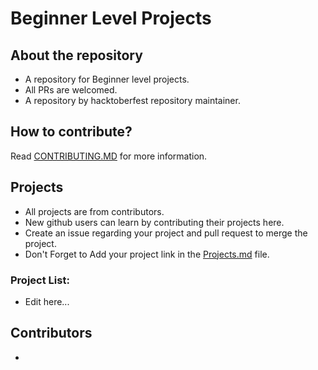 # Beginner Level Projects

## About the repository
 - A repository for Beginner level projects. 
 - All PRs are welcomed.
 - A repository by hacktoberfest repository maintainer.

## How to contribute?
 Read [CONTRIBUTING.MD]() for more information.

## Projects
 - All projects are from contributors.
 - New github users can learn by contributing their projects here.
 - Create an issue regarding your project and pull request to merge the project.
 - Don't Forget to Add your project link in the [Projects.md]() file.

### Project List:
 - Edit here...
 
## Contributors
 - 

